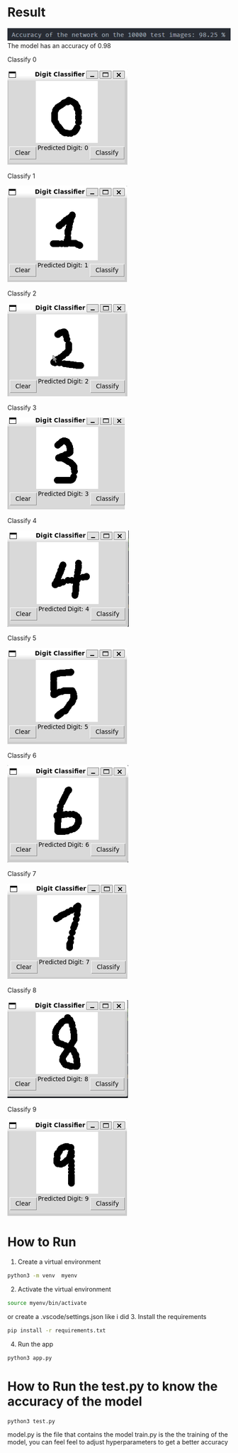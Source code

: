 # Result

![alt text](img/image.png)
The model has an accuracy of 0.98

Classify 0

![alt text](img/image-3.png)

Classify 1

![alt text](img/image-1.png)

Classify 2

![alt text](img/image-2.png)

Classify 3

![alt text](img/image-4.png)

Classify 4

![alt text](img/image-5.png)

Classify 5

![alt text](img/image-6.png)

Classify 6

![alt text](img/image-7.png)

Classify 7

![alt text](img/image-8.png)

Classify 8

![alt text](img/image-9.png)

Classify 9

![alt text](img/image-10.png)

# How to Run

1. Create a virtual environment

```bash
python3 -m venv  myenv
```

2. Activate the virtual environment

```bash
source myenv/bin/activate
```

or create a .vscode/settings.json like i did 3. Install the requirements

```bash
pip install -r requirements.txt
```

4. Run the app

```bash
python3 app.py
```

# How to Run the test.py to know the accuracy of the model

```bash
python3 test.py
```

model.py is the file that contains the model
train.py is the the training of the model, you can feel feel to adjust hyperparameters to get a better accuracy
